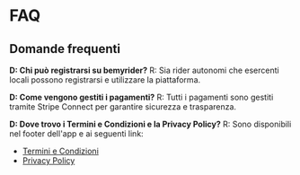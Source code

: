 # FAQ

## Domande frequenti

**D: Chi può registrarsi su bemyrider?**
R: Sia rider autonomi che esercenti locali possono registrarsi e utilizzare la piattaforma.

**D: Come vengono gestiti i pagamenti?**
R: Tutti i pagamenti sono gestiti tramite Stripe Connect per garantire sicurezza e trasparenza.

**D: Dove trovo i Termini e Condizioni e la Privacy Policy?**
R: Sono disponibili nel footer dell'app e ai seguenti link:
- [Termini e Condizioni](https://bemyrider.it/app/termini-e-condizioni-bemyrider/)
- [Privacy Policy](https://bemyrider.it/app/privacy-policy/) 